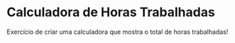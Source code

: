 # Calculadora de Horas Trabalhadas
Exercício de criar uma calculadora que mostra o total de horas trabalhadas!

